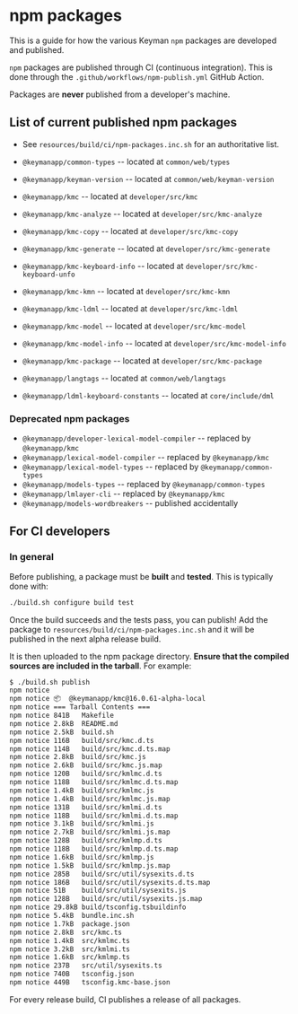 # npm packages

This is a guide for how the various Keyman `npm` packages are developed
and published.

`npm` packages are published through CI (continuous integration). This is done
through the `.github/workflows/npm-publish.yml` GitHub Action.

Packages are **never** published from a developer's machine.

## List of current published npm packages

* See `resources/build/ci/npm-packages.inc.sh` for an authoritative list.

* `@keymanapp/common-types` -- located at `common/web/types`
* `@keymanapp/keyman-version` -- located at `common/web/keyman-version`
* `@keymanapp/kmc` -- located at `developer/src/kmc`
* `@keymanapp/kmc-analyze` -- located at `developer/src/kmc-analyze`
* `@keymanapp/kmc-copy` -- located at `developer/src/kmc-copy`
* `@keymanapp/kmc-generate` -- located at `developer/src/kmc-generate`
* `@keymanapp/kmc-keyboard-info` -- located at `developer/src/kmc-keyboard-unfo`
* `@keymanapp/kmc-kmn` -- located at `developer/src/kmc-kmn`
* `@keymanapp/kmc-ldml` -- located at `developer/src/kmc-ldml`
* `@keymanapp/kmc-model` -- located at `developer/src/kmc-model`
* `@keymanapp/kmc-model-info` -- located at `developer/src/kmc-model-info`
* `@keymanapp/kmc-package` -- located at `developer/src/kmc-package`
* `@keymanapp/langtags` -- located at `common/web/langtags`
* `@keymanapp/ldml-keyboard-constants` -- located at `core/include/dml`

### Deprecated npm packages

* `@keymanapp/developer-lexical-model-compiler` -- replaced by `@keymanapp/kmc`
* `@keymanapp/lexical-model-compiler` -- replaced by `@keymanapp/kmc`
* `@keymanapp/lexical-model-types` -- replaced by `@keymanapp/common-types`
* `@keymanapp/models-types` -- replaced by `@keymanapp/common-types`
* `@keymanapp/lmlayer-cli` -- replaced by `@keymanapp/kmc`
* `@keymanapp/models-wordbreakers` -- published accidentally

## For CI developers

### In general

Before publishing, a package must be **built** and **tested**. This is typically
done with:

```bash
./build.sh configure build test
```

Once the build succeeds and the tests pass, you can publish! Add the package to
`resources/build/ci/npm-packages.inc.sh` and it will be published in the next
alpha release build.

It is then uploaded to the npm package directory. **Ensure that the compiled
sources are included in the tarball**. For example:

```bash
$ ./build.sh publish
npm notice
npm notice 📦  @keymanapp/kmc@16.0.61-alpha-local
npm notice === Tarball Contents ===
npm notice 841B   Makefile
npm notice 2.8kB  README.md
npm notice 2.5kB  build.sh
npm notice 116B   build/src/kmc.d.ts
npm notice 114B   build/src/kmc.d.ts.map
npm notice 2.8kB  build/src/kmc.js
npm notice 2.6kB  build/src/kmc.js.map
npm notice 120B   build/src/kmlmc.d.ts
npm notice 118B   build/src/kmlmc.d.ts.map
npm notice 1.4kB  build/src/kmlmc.js
npm notice 1.4kB  build/src/kmlmc.js.map
npm notice 131B   build/src/kmlmi.d.ts
npm notice 118B   build/src/kmlmi.d.ts.map
npm notice 3.1kB  build/src/kmlmi.js
npm notice 2.7kB  build/src/kmlmi.js.map
npm notice 128B   build/src/kmlmp.d.ts
npm notice 118B   build/src/kmlmp.d.ts.map
npm notice 1.6kB  build/src/kmlmp.js
npm notice 1.5kB  build/src/kmlmp.js.map
npm notice 285B   build/src/util/sysexits.d.ts
npm notice 186B   build/src/util/sysexits.d.ts.map
npm notice 51B    build/src/util/sysexits.js
npm notice 128B   build/src/util/sysexits.js.map
npm notice 29.8kB build/tsconfig.tsbuildinfo
npm notice 5.4kB  bundle.inc.sh
npm notice 1.7kB  package.json
npm notice 2.8kB  src/kmc.ts
npm notice 1.4kB  src/kmlmc.ts
npm notice 3.2kB  src/kmlmi.ts
npm notice 1.6kB  src/kmlmp.ts
npm notice 237B   src/util/sysexits.ts
npm notice 740B   tsconfig.json
npm notice 449B   tsconfig.kmc-base.json
```

For every release build, CI publishes a release of all packages.


